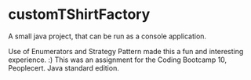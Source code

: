 # customTShirtFactory
A small java project, that can be run as a console application.

Use of Enumerators and Strategy Pattern made this a fun and interesting experience. :)
This was an assignment for the Coding Bootcamp 10, Peoplecert.
Java standard edition.
